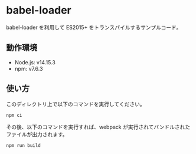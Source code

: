 # babel-loader

babel-loader を利用して ES2015+ をトランスパイルするサンプルコード。

## 動作環境

- Node.js: v14.15.3
- npm: v7.6.3

## 使い方

このディレクトリ上で以下のコマンドを実行してください。

```
npm ci
```

その後、以下のコマンドを実行すれば、webpack が実行されてバンドルされたファイルが出力されます。

```
npm run build
```
